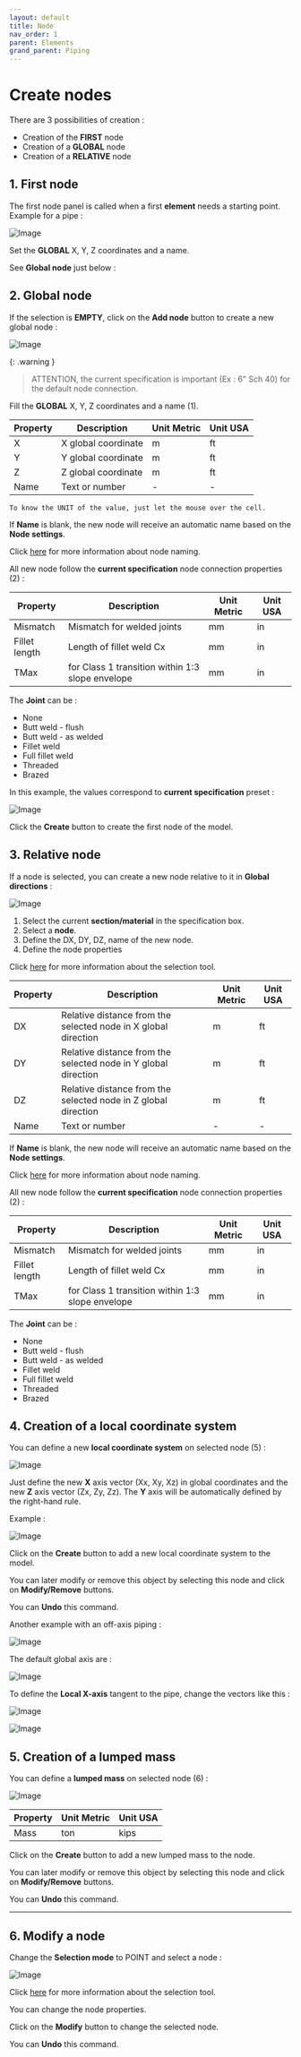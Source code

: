 ```yaml
---
layout: default
title: Node
nav_order: 1
parent: Elements
grand_parent: Piping
---
```


# Create nodes

There are 3 possibilities of creation :

- Creation of the **FIRST** node
- Creation of a **GLOBAL** node
- Creation of a **RELATIVE** node

## 1. First node

The first node panel is called when a first **element** needs a starting point. Example for a pipe :

![Image](../../Images/Pipe1.jpg)

Set the **GLOBAL** X, Y, Z coordinates and a name.

See **Global node** just below :
## 2. Global node

If the selection is **EMPTY**, click on the **Add node** button to create a new global node :

![Image](../../Images/Node1.jpg)

{: .warning }
>ATTENTION, the current specification is important (Ex : 6" Sch 40) for the default node connection.

Fill the **GLOBAL** X, Y, Z coordinates and a name (1).

| Property | Description | Unit Metric | Unit USA |
| -------- | ----------- | ---- | ---- |
| X | X global coordinate | m | ft |
| Y | Y global coordinate  | m | ft |
| Z | Z global coordinate  | m | ft |
| Name | Text or number | - | - |

    To know the UNIT of the value, just let the mouse over the cell. 

If **Name** is blank, the new node will receive an automatic name based on the **Node settings**.

Click [here](https://documentation.metapiping.com/Settings/General.html) for more information about node naming.

All new node follow the **current specification** node connection properties (2) :

| Property | Description | Unit Metric | Unit USA |
| -------- | ----------- | ---- | ---- |
| Mismatch | Mismatch for welded joints | mm | in |
| Fillet length | Length of fillet weld Cx | mm | in |
| TMax | for Class 1 transition within 1:3 slope envelope | mm | in |

The **Joint** can be :

- None
- Butt weld - flush
- Butt weld - as welded
- Fillet weld
- Full fillet weld
- Threaded
- Brazed

In this example, the values correspond to **current specification** preset :

![Image](../../Images/Pipe2.jpg)

Click the **Create** button to create the first node of the model.

## 3. Relative node

If a node is selected, you can create a new node relative to it in **Global directions** :

![Image](../../Images/Node2.jpg)

1. Select the current **section/material** in the specification box.
2. Select a **node**.
3. Define the DX, DY, DZ, name of the new node.
4. Define the node properties

Click [here](https://documentation.metapiping.com/Design/Selection.html) for more information about the selection tool.

| Property | Description | Unit Metric | Unit USA |
| -------- | ----------- | ---- | ---- |
| DX | Relative distance from the selected node in X global direction | m | ft |
| DY | Relative distance from the selected node in Y global direction  | m | ft |
| DZ | Relative distance from the selected node in Z global direction  | m | ft |
| Name | Text or number | - | - |

If **Name** is blank, the new node will receive an automatic name based on the **Node settings**.

Click [here](https://documentation.metapiping.com/Settings/General.html) for more information about node naming.

All new node follow the **current specification** node connection properties (2) :

| Property | Description | Unit Metric | Unit USA |
| -------- | ----------- | ---- | ---- |
| Mismatch | Mismatch for welded joints | mm | in |
| Fillet length | Length of fillet weld Cx | mm | in |
| TMax | for Class 1 transition within 1:3 slope envelope | mm | in |

The **Joint** can be :

- None
- Butt weld - flush
- Butt weld - as welded
- Fillet weld
- Full fillet weld
- Threaded
- Brazed

## 4. Creation of a local coordinate system

You can define a new **local coordinate system** on selected node (5) :

![Image](../../Images/Node2.jpg)

Just define the new **X** axis vector (Xx, Xy, Xz) in global coordinates and the new **Z** axis vector (Zx, Zy, Zz).
The **Y** axis will be automatically defined by the right-hand rule.

Example :

![Image](../../Images/Node3.jpg)

Click on the **Create** button to add a new local coordinate system to the model.

You can later modify or remove this object by selecting this node and click on **Modify/Remove** buttons.

You can **Undo** this command.

Another example with an off-axis piping :

![Image](../../Images/Node5.jpg)

The default global axis are :

![Image](../../Images/Node6.jpg)

To define the **Local X-axis** tangent to the pipe, change the vectors like this :

![Image](../../Images/Node8.jpg)

![Image](../../Images/Node7.jpg)

## 5. Creation of a lumped mass

You can define a **lumped mass** on selected node (6) :

![Image](../../Images/Node2.jpg)

| Property | Unit Metric | Unit USA |
| -------- | ---- | ---- |
| Mass | ton | kips |

Click on the **Create** button to add a new lumped mass to the node.

You can later modify or remove this object by selecting this node and click on **Modify/Remove** buttons.

You can **Undo** this command.

---
## 6. Modify a node

Change the **Selection mode** to POINT and select a node :

![Image](../../Images/Node4.jpg)

Click [here](https://documentation.metapiping.com/Design/Selection.html) for more information about the selection tool.

You can change the node properties.

Click on the **Modify** button to change the selected node.

You can **Undo** this command.